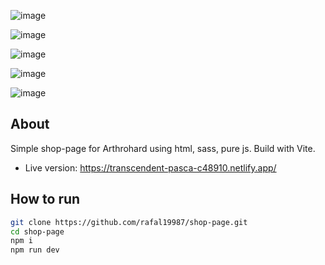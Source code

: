![image](https://github.com/user-attachments/assets/8b4a7a66-de24-497a-99df-f5c488224b7c)

![image](https://github.com/user-attachments/assets/4cf7f437-3316-49b1-b2b3-5ff109ff718a)

![image](https://github.com/user-attachments/assets/7b3499e5-f23d-452e-a0b6-1c6dbdc067a3)

![image](https://github.com/user-attachments/assets/3e42dc49-b58a-407a-bc7d-15a4822f6a63)

![image](https://github.com/user-attachments/assets/b8a0a439-ddf6-4027-a8f4-207da042f24b)



## About

Simple shop-page for Arthrohard using html, sass, pure js. Build with Vite.
- Live version: https://transcendent-pasca-c48910.netlify.app/

## How to run

```bash
git clone https://github.com/rafal19987/shop-page.git
cd shop-page
npm i
npm run dev
```
